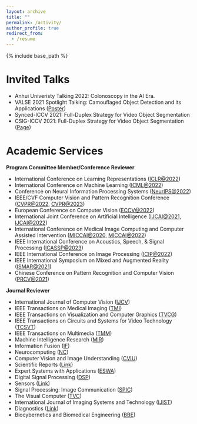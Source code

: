 ```yaml
---
layout: archive
title: ""
permalink: /activity/
author_profile: true
redirect_from:
  - /resume
---
```


{% include base_path %}

Invited Talks
======

* Anhui Univeristy Talking 2022: Colonoscopy in the AI Era. <br>
* VALSE 2021 Spotlight Talking: Camouflaged Object Detection and its Applications ([Poster](http://valser.org/2021/#/poster))<br>
* Synced-ICCV 2021: Full-Duplex Strategy for Video Object Segmentation <br>
* CSIG-ICCV 2021: Full-Duplex Strategy for Video Object Segmentation ([Page](https://event.baai.ac.cn/event/162#section-one))<br>

Academic Services
======

**Program Committee Member/Conference Reviewer**

* International Conference on Learning Representations ([ICLR@2022](https://iclr.cc/Conferences/2022))<br>
* International Conference on Machine Learning ([ICML@2022](https://icml.cc/Conferences/2022))<br>
* Conference on Neural Information Processing Systems ([NeurIPS@2022](https://nips.cc/Conferences/2022))<br>
* IEEE/CVF Computer Vision and Pattern Recognition Conference ([CVPR@2022](https://cvpr2022.thecvf.com/), [CVPR@2023](https://cvpr2023.thecvf.com/))<br>
* European Conference on Computer Vision ([ECCV@2022](https://eccv2022.ecva.net/))<br>
* International Joint Conference on Artificial Intelligence ([IJCAI@2021](https://ijcai-21.org/), [IJCAI@2022](https://ijcai-22.org/))<br>
* International Conference on Medical Image Computing and Computer Assisted Intervention ([MICCAI@2020](https://miccai2020.org/en/), [MICCAI@2022](https://miccai2022.org/))<br>
* IEEE International Conference on Acoustics, Speech, & Signal Processing ([ICASSP@2023](https://2023.ieeeicassp.org/))
* IEEE International Conference on Image Processing ([ICIP@2022](https://2022.ieeeicip.org/))<br>
* IEEE International Symposium on Mixed and Augmented Reality ([ISMAR@2021](https://ismar21.org/))<br>
* Chinese Conference on Pattern Recognition and Computer Vision ([PRCV@2021](http://2021.prcv.cn/))<br>

**Journal Reviewer**
  
* International Journal of Computer Vision ([IJCV](https://www.springer.com/journal/11263/))<br>
* IEEE Transactions on Medical Imaging ([TMI](https://ieeexplore.ieee.org/xpl/RecentIssue.jsp?punumber=42))<br>
* IEEE Transactions on Visualization and Computer Graphics ([TVCG](https://ieeexplore.ieee.org/xpl/RecentIssue.jsp?punumber=2945))<br>
* IEEE Transactions on Circuits and Systems for Video Technology ([TCSVT](https://ieeexplore.ieee.org/xpl/RecentIssue.jsp?punumber=76))<br>
* IEEE Transactions on Multimedia ([TMM](https://ieeexplore.ieee.org/xpl/RecentIssue.jsp?punumber=6046))<br>
* Machine Intelligence Research ([MIR](https://www.springer.com/journal/11633))<br>
* Information Fusion ([IF](https://www.sciencedirect.com/journal/information-fusion))
* Neurocomputing ([NC](https://www.elsevier.com/journals/neurocomputing/0925-2312))<br>
* Computer Vision and Image Understanding ([CVIU](https://www.sciencedirect.com/journal/computer-vision-and-image-understanding))<br>
* Scientific Reports ([Link](https://www.nature.com/srep/))<br>
* Expert Systems with Applications ([ESWA](https://www.sciencedirect.com/journal/expert-systems-with-applications))<br>
* Digital Signal Processing ([DSP](https://www.sciencedirect.com/journal/digital-signal-processing))<br>
* Sensors ([Link](https://www.mdpi.com/journal/sensors))<br>
* Signal Processing: Image Communication ([SPIC](https://www.sciencedirect.com/journal/signal-processing-image-communication))<br>
* The Visual Computer ([TVC](https://www.springer.com/journal/371/?utm_source=letpub&utm_medium=display&utm_content=mpu&utm_campaign=SRCN_3_ll01_cn_letpuborganic_cs_371))<br>
* International Journal of Imaging Systems and Technology ([IJIST](https://onlinelibrary.wiley.com/journal/10981098))
* Diagnostics ([Link](https://www.mdpi.com/journal/diagnostics))<br>
* Biocybernetics and Biomedical Engineering ([BBE](https://www.journals.elsevier.com/biocybernetics-and-biomedical-engineering))<br>

<!-- * Computational Visual Media ([CVM](https://www.springer.com/journal/41095)) -->
